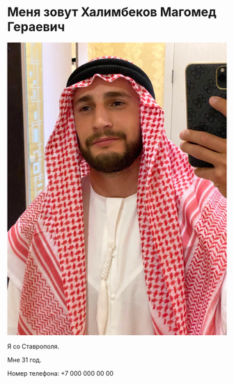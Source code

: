 # Меня зовут Халимбеков Магомед Гераевич

![](img/eYnRLRj53i0.jpg)

Я со Ставрополя.

Мне 31 год.

Номер телефона: +7 000 000 00 00